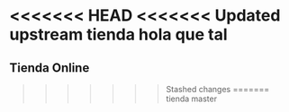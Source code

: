<<<<<<< HEAD
<<<<<<< Updated upstream
tienda
hola que tal
=======
## Tienda Online
>>>>>>> Stashed changes
=======
tienda
>>>>>>> master
